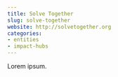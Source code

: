 ```yaml
---
title: Solve Together
slug: solve-together
website: http://solvetogether.org
categories:
- entities
- impact-hubs
---
```


Lorem ipsum.
